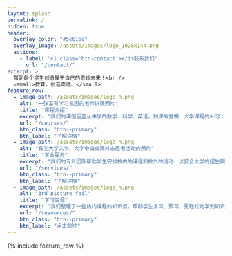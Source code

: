 ```yaml
---
layout: splash
permalink: /
hidden: true
header:
  overlay_color: "#5e616c"
  overlay_image: /assets/images/logo_1028x144.png
  actions:
    - label: "<i class='btn-contact'></i>联系我们"
      url: "/contact/"
excerpt: >
  帮助每个学生创造属于自己的奇妙未来！<br />
  <small>教育，创造奇迹。</small>
feature_row:
  - image_path: /assets/images/logo_h.png
    alt: "一张富有学习氛围的老师讲课照片"
    title: "课程介绍"
    excerpt: "我们的课程涵盖从中学的数学、科学、英语，到课外竞赛、大学课程的补习；为每个学生单独设计课程方案和授课模式。"
    url: "/courses/"
    btn_class: "btn--primary"
    btn_label: "了解详情"
  - image_path: /assets/images/logo_h.png
    alt: "有关大学入学、大学申请或课外志愿者活动的照片"
    title: "学业服务"
    excerpt: "我们的专业团队帮助学生安排校内的课程和校外的活动，以契合大学的招生期望；同时，我们指导学生完善个人简历、申请陈述等。"
    url: "/services/"
    btn_class: "btn--primary"
    btn_label: "了解详情"
  - image_path: /assets/images/logo_h.png
    alt: "3rd picture fail"
    title: "学习资源"
    excerpt: "我们整理了一些热门课程的知识点，帮助学生复习、预习，更轻松地学到知识！"
    url: "/resources/"
    btn_class: "btn--primary"
    btn_label: "点击前往"
---
```


{% include feature_row %}
